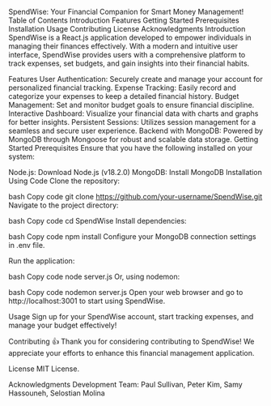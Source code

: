 
SpendWise: Your Financial Companion for Smart Money Management!
Table of Contents
Introduction
Features
Getting Started
Prerequisites
Installation
Usage
Contributing
License
Acknowledgments
Introduction
SpendWise is a React.js application developed to empower individuals in managing their finances effectively. With a modern and intuitive user interface, SpendWise provides users with a comprehensive platform to track expenses, set budgets, and gain insights into their financial habits.

Features
User Authentication: Securely create and manage your account for personalized financial tracking.
Expense Tracking: Easily record and categorize your expenses to keep a detailed financial history.
Budget Management: Set and monitor budget goals to ensure financial discipline.
Interactive Dashboard: Visualize your financial data with charts and graphs for better insights.
Persistent Sessions: Utilizes session management for a seamless and secure user experience.
Backend with MongoDB: Powered by MongoDB through Mongoose for robust and scalable data storage.
Getting Started
Prerequisites
Ensure that you have the following installed on your system:

Node.js: Download Node.js (v18.2.0)
MongoDB: Install MongoDB
Installation Using Code
Clone the repository:

bash
Copy code
git clone https://github.com/your-username/SpendWise.git
Navigate to the project directory:

bash
Copy code
cd SpendWise
Install dependencies:

bash
Copy code
npm install
Configure your MongoDB connection settings in .env file.

Run the application:

bash
Copy code
node server.js
Or, using nodemon:

bash
Copy code
nodemon server.js
Open your web browser and go to http://localhost:3001 to start using SpendWise.

Usage
Sign up for your SpendWise account, start tracking expenses, and manage your budget effectively!

Contributing
👍 Thank you for considering contributing to SpendWise! We appreciate your efforts to enhance this financial management application.

License
MIT License.

Acknowledgments
Development Team: Paul Sullivan, Peter Kim, Samy Hassouneh, Selostian Molina
